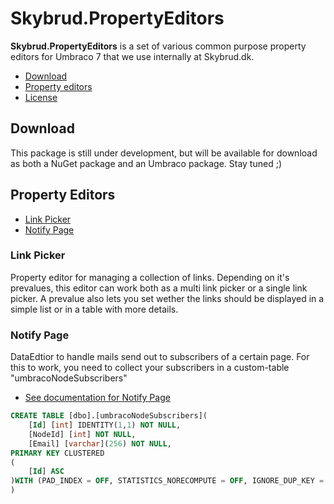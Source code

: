 # Skybrud.PropertyEditors

**Skybrud.PropertyEditors** is a set of various common purpose property editors for Umbraco 7 that we use internally at Skybrud.dk.

- [Download](#download)
- [Property editors](#property-editors)
- [License](https://github.com/skybrud/Skybrud.PropertyEditors/blob/master/LICENSE.md)

## Download

This package is still under development, but will be available for download as both a NuGet package and an Umbraco package. Stay tuned ;)

## Property Editors

- [Link Picker](#link-picker)
- [Notify Page](#notify-page)

### Link Picker

Property editor for managing a collection of links. Depending on it's prevalues, this editor can work both as a multi link picker or a single link picker. A prevalue also lets you set wether the links should be displayed in a simple list or in a table with more details.

### Notify Page
DataEdtior to handle mails send out to subscribers of a certain page. For this to work, you need to collect your subscribers in a custom-table "umbracoNodeSubscribers" 

* [See documentation for Notify Page](/skybrud/Skybrud.PropertyEditors/docs/PropertyEditors/NotifyPage.md)

```SQL
CREATE TABLE [dbo].[umbracoNodeSubscribers](
	[Id] [int] IDENTITY(1,1) NOT NULL,
	[NodeId] [int] NOT NULL,
	[Email] [varchar](256) NOT NULL,
PRIMARY KEY CLUSTERED 
(
	[Id] ASC
)WITH (PAD_INDEX = OFF, STATISTICS_NORECOMPUTE = OFF, IGNORE_DUP_KEY = OFF, ALLOW_ROW_LOCKS = ON, ALLOW_PAGE_LOCKS = ON)
)
```

